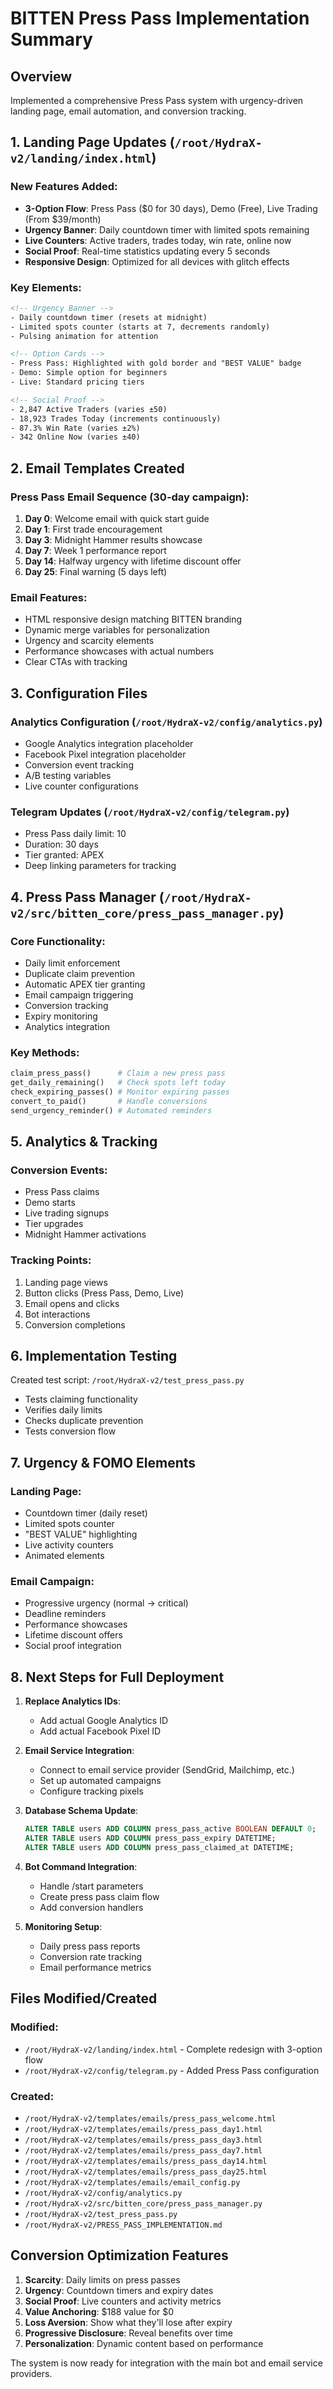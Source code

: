 # BITTEN Press Pass Implementation Summary

## Overview
Implemented a comprehensive Press Pass system with urgency-driven landing page, email automation, and conversion tracking.

## 1. Landing Page Updates (`/root/HydraX-v2/landing/index.html`)

### New Features Added:
- **3-Option Flow**: Press Pass ($0 for 30 days), Demo (Free), Live Trading (From $39/month)
- **Urgency Banner**: Daily countdown timer with limited spots remaining
- **Live Counters**: Active traders, trades today, win rate, online now
- **Social Proof**: Real-time statistics updating every 5 seconds
- **Responsive Design**: Optimized for all devices with glitch effects

### Key Elements:
```html
<!-- Urgency Banner -->
- Daily countdown timer (resets at midnight)
- Limited spots counter (starts at 7, decrements randomly)
- Pulsing animation for attention

<!-- Option Cards -->
- Press Pass: Highlighted with gold border and "BEST VALUE" badge
- Demo: Simple option for beginners
- Live: Standard pricing tiers

<!-- Social Proof -->
- 2,847 Active Traders (varies ±50)
- 18,923 Trades Today (increments continuously)
- 87.3% Win Rate (varies ±2%)
- 342 Online Now (varies ±40)
```

## 2. Email Templates Created

### Press Pass Email Sequence (30-day campaign):
1. **Day 0**: Welcome email with quick start guide
2. **Day 1**: First trade encouragement
3. **Day 3**: Midnight Hammer results showcase
4. **Day 7**: Week 1 performance report
5. **Day 14**: Halfway urgency with lifetime discount offer
6. **Day 25**: Final warning (5 days left)

### Email Features:
- HTML responsive design matching BITTEN branding
- Dynamic merge variables for personalization
- Urgency and scarcity elements
- Performance showcases with actual numbers
- Clear CTAs with tracking

## 3. Configuration Files

### Analytics Configuration (`/root/HydraX-v2/config/analytics.py`)
- Google Analytics integration placeholder
- Facebook Pixel integration placeholder
- Conversion event tracking
- A/B testing variables
- Live counter configurations

### Telegram Updates (`/root/HydraX-v2/config/telegram.py`)
- Press Pass daily limit: 10
- Duration: 30 days
- Tier granted: APEX
- Deep linking parameters for tracking

## 4. Press Pass Manager (`/root/HydraX-v2/src/bitten_core/press_pass_manager.py`)

### Core Functionality:
- Daily limit enforcement
- Duplicate claim prevention
- Automatic APEX tier granting
- Email campaign triggering
- Conversion tracking
- Expiry monitoring
- Analytics integration

### Key Methods:
```python
claim_press_pass()      # Claim a new press pass
get_daily_remaining()   # Check spots left today
check_expiring_passes() # Monitor expiring passes
convert_to_paid()       # Handle conversions
send_urgency_reminder() # Automated reminders
```

## 5. Analytics & Tracking

### Conversion Events:
- Press Pass claims
- Demo starts
- Live trading signups
- Tier upgrades
- Midnight Hammer activations

### Tracking Points:
1. Landing page views
2. Button clicks (Press Pass, Demo, Live)
3. Email opens and clicks
4. Bot interactions
5. Conversion completions

## 6. Implementation Testing

Created test script: `/root/HydraX-v2/test_press_pass.py`
- Tests claiming functionality
- Verifies daily limits
- Checks duplicate prevention
- Tests conversion flow

## 7. Urgency & FOMO Elements

### Landing Page:
- Countdown timer (daily reset)
- Limited spots counter
- "BEST VALUE" highlighting
- Live activity counters
- Animated elements

### Email Campaign:
- Progressive urgency (normal → critical)
- Deadline reminders
- Performance showcases
- Lifetime discount offers
- Social proof integration

## 8. Next Steps for Full Deployment

1. **Replace Analytics IDs**:
   - Add actual Google Analytics ID
   - Add actual Facebook Pixel ID

2. **Email Service Integration**:
   - Connect to email service provider (SendGrid, Mailchimp, etc.)
   - Set up automated campaigns
   - Configure tracking pixels

3. **Database Schema Update**:
   ```sql
   ALTER TABLE users ADD COLUMN press_pass_active BOOLEAN DEFAULT 0;
   ALTER TABLE users ADD COLUMN press_pass_expiry DATETIME;
   ALTER TABLE users ADD COLUMN press_pass_claimed_at DATETIME;
   ```

4. **Bot Command Integration**:
   - Handle /start parameters
   - Create press pass claim flow
   - Add conversion handlers

5. **Monitoring Setup**:
   - Daily press pass reports
   - Conversion rate tracking
   - Email performance metrics

## Files Modified/Created

### Modified:
- `/root/HydraX-v2/landing/index.html` - Complete redesign with 3-option flow
- `/root/HydraX-v2/config/telegram.py` - Added Press Pass configuration

### Created:
- `/root/HydraX-v2/templates/emails/press_pass_welcome.html`
- `/root/HydraX-v2/templates/emails/press_pass_day1.html`
- `/root/HydraX-v2/templates/emails/press_pass_day3.html`
- `/root/HydraX-v2/templates/emails/press_pass_day7.html`
- `/root/HydraX-v2/templates/emails/press_pass_day14.html`
- `/root/HydraX-v2/templates/emails/press_pass_day25.html`
- `/root/HydraX-v2/templates/emails/email_config.py`
- `/root/HydraX-v2/config/analytics.py`
- `/root/HydraX-v2/src/bitten_core/press_pass_manager.py`
- `/root/HydraX-v2/test_press_pass.py`
- `/root/HydraX-v2/PRESS_PASS_IMPLEMENTATION.md`

## Conversion Optimization Features

1. **Scarcity**: Daily limits on press passes
2. **Urgency**: Countdown timers and expiry dates
3. **Social Proof**: Live counters and activity metrics
4. **Value Anchoring**: $188 value for $0
5. **Loss Aversion**: Show what they'll lose after expiry
6. **Progressive Disclosure**: Reveal benefits over time
7. **Personalization**: Dynamic content based on performance

The system is now ready for integration with the main bot and email service providers.